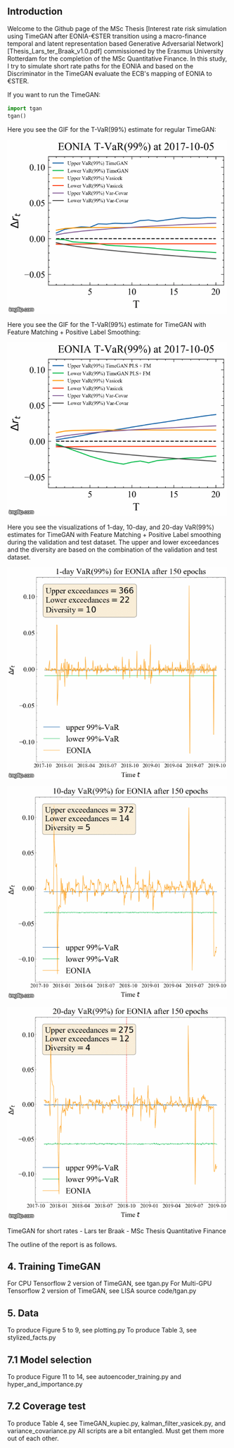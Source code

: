 ## Introduction

Welcome to the Github page of the MSc Thesis [Interest rate risk simulation using TimeGAN after EONIA-€STER transition using a macro-finance temporal and latent representation based Generative Adversarial Network][Thesis_Lars_ter_Braak_v1.0.pdf] commissioned by the Erasmus University Rotterdam for the completion of the MSc Quantitative Finance. In this study, I try to simulate short rate paths for the EONIA and based on the Discriminator in the TimeGAN evaluate the ECB's mapping of EONIA to €STER.


If you want to run the TimeGAN:

```python
import tgan
tgan()
```

Here you see the GIF for the T-VaR(99%) estimate for regular TimeGAN:

![](Figures/Normal_TimeGAN_T_VaR.gif)

Here you see the GIF for the T-VaR(99%) estimate for TimeGAN with Feature Matching + Positive Label Smoothing:

![](Figures/PLS_FM_TimeGAN_T_VaR.gif)

Here you see the visualizations of 1-day, 10-day, and 20-day VaR(99%) estimates for TimeGAN with Feature Matching + Positive Label smoothing during the validation and test dataset. The upper and lower exceedances and the diversity are based on the combination of the validation and test dataset.

![](Figures/1_day_VaR_PLS_FM.gif)

![](Figures/10_day_VaR_PLS_FM.gif)

![](Figures/20_day_VaR_PLS_FM.gif)


TimeGAN for short rates - Lars ter Braak - MSc Thesis Quantitative Finance

The outline of the report is as follows. 

## 4. Training TimeGAN

For CPU Tensorflow 2 version of TimeGAN, see tgan.py
For Multi-GPU Tensorflow 2 version of TimeGAN, see LISA source code/tgan.py 

## 5. Data 

To produce Figure 5 to 9, see plotting.py
To produce Table 3, see stylized_facts.py

## 7.1 Model selection

To produce Figure 11 to 14, see autoencoder_training.py and hyper_and_importance.py

## 7.2 Coverage test

To produce Table 4, see TimeGAN_kupiec.py, kalman_filter_vasicek.py, and variance_covariance.py
All scripts are a bit entangled. Must get them more out of each other.
